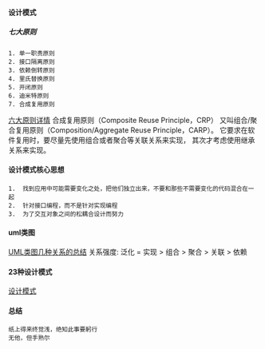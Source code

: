 #### 设计模式
    
##### 七大原则
    1. 单一职责原则
    2. 接口隔离原则
    3. 依赖倒转原则
    4. 里氏替换原则
    5. 开闭原则
    6. 迪米特原则
    7. 合成复用原则
    
[六大原则详情](http://www.uml.org.cn/sjms/201211023.asp)
合成复用原则（Composite Reuse Principle，CRP）
又叫组合/聚合复用原则（Composition/Aggregate Reuse Principle，CARP）。
它要求在软件复用时，要尽量先使用组合或者聚合等关联关系来实现，
其次才考虑使用继承关系来实现。
    
#### 设计模式核心思想
    1.  找到应用中可能需要变化之处，把他们独立出来，不要和那些不需要变化的代码混合在一起
    2.  针对接口编程，而不是针对实现编程
    3.  为了交互对象之间的松耦合设计而努力
    
#### uml类图
[UML类图几种关系的总结](http://www.uml.org.cn/oobject/201609062.asp)
    关系强度:
        泛化 = 实现 > 组合 > 聚合 > 关联 > 依赖
    
#### 23种设计模式
[设计模式](https://www.jianshu.com/p/da3ffb955a93)


#### 总结
    纸上得来终觉浅，绝知此事要躬行
    无他，但手熟尔
    
    